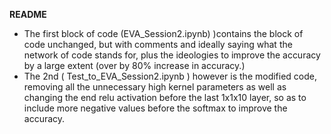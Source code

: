**README**

- The first block of code (EVA_Session2.ipynb) )contains the block  of code unchanged, but with comments and ideally saying what the network of code stands for, plus the ideologies to improve the accuracy by a large extent (over by 80% increase in accuracy.)
-  The 2nd ( 	Test_to_EVA_Session2.ipynb ) however is the modified code, removing all the unnecessary high kernel parameters as well as changing the end relu activation before the last 1x1x10 layer, so as to include more negative values before the softmax to improve the accuracy.

